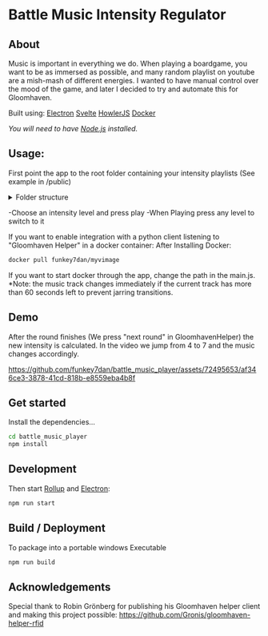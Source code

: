 # Battle Music Intensity Regulator

## About
Music is important in everything we do.
 When playing a boardgame, you want to be as immersed as possible,
and many random playlist on youtube are a mish-mash of different energies.
I wanted to have manual control over the mood of the game,
and later I decided to try and automate this for Gloomhaven. 

Built using:
[Electron](https://www.electronjs.org/)
[Svelte](https://svelte.technology) 
[HowlerJS](https://howlerjs.com/)
[Docker](https://www.docker.com/)

*You will need to have [Node.js](https://nodejs.org) installed.*


## Usage:
First point the app to the root folder containing your intensity playlists (See example in /public)
<details>
  <summary>Folder structure</summary>

```
📦battle_music
 ┣ 📂defeat
 ┃ ┗ 📜22 - Staggering Home.mp3
 ┣ 📂intensity 1
 ┃ ┗ 📜Torment  - 011 Valley of Dead Heroes Crisis [PA83Y6klRU4].mp3
 ┣ 📂intensity 10
 ┃ ┗ 📜Combat Music Megamix - The Witcher 3 - Wild Hunt - 008 The Hunt is Coming [lAGm9MTyRJ8].mp3
 ┣ 📂intensity 2
 ┃ ┗ 📜20 Stellar Battle.mp3
 ┣ 📂intensity 3
 ┃ ┗ 📜Oblivion Music - Daedra in Flight [afI9Mp_EuhE].mp3
 ┣ 📂intensity 4
 ┃ ┗ 📜Pillars of Eternity Soundtrack (Full) - 021 Combat C [mmAiP__OB9k].mp3
 ┣ 📂intensity 5
 ┃ ┗ 📜Pillars of Eternity Soundtrack (Full) - 020 Combat B [mmAiP__OB9k].mp3
 ┣ 📂intensity 6
 ┃ ┗ 📜06 - The Witcher 2 Score - Arena of Rage [j6xi0WQ4c-o].mp3
 ┣ 📂intensity 7
 ┃ ┗ 📜Baldur's Gate OST #- Hobgoblins and Worgs [lofCsfTEVzY].mp3
 ┣ 📂intensity 8
 ┃ ┗ 📜Icewind Dale II _ Full Soundtrack - 014 Roar of the White Dragon [22bd9soyRIA].mp3
 ┣ 📂intensity 9
 ┣ 📂Preparation
 ┃ ┗ 📜Three Ships [E-_It3orpFI].mp3
 ┣ 📂town
 ┃ ┗ 📜The inn at the Black Boar.mp3
 ┗ 📂victory
 ┃ ┗ 📜040 Triumph [m_isAVgI3KE].mp3
```

</details>

-Choose an intensity level and press play
-When Playing press any level to switch to it

If you want to enable integration with a python client listening to "Gloomhaven Helper" in a docker container:
After Installing Docker:
```bash
docker pull funkey7dan/myvimage
```

If you want to start docker through the app, change the path in the main.js.
*Note: the music track changes immediately if the current track has more than 60 seconds left to prevent jarring transitions.
## Demo

<vid>
  
After the round finishes (We press "next round" in GloomhavenHelper) the new intensity is calculated.
In the video we jump from 4 to 7 and the music changes accordingly.
 
https://github.com/funkey7dan/battle_music_player/assets/72495653/af346ce3-3878-41cd-818b-e8559eba4b8f

</vid>

## Get started

Install the dependencies...

```bash
cd battle_music_player
npm install
```
## Development

Then start [Rollup](https://rollupjs.org) and [Electron](https://www.electronjs.org/):

```bash
npm run start
```

## Build / Deployment

To package into a portable windows Executable

```bash
npm run build
```

## Acknowledgements
Special thank to  Robin Grönberg for publishing his Gloomhaven helper client and making this project possible:
https://github.com/Gronis/gloomhaven-helper-rfid


